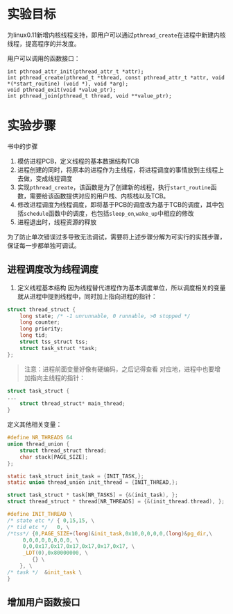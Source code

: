 # 实验目标
为linux0.11新增内核线程支持，即用户可以通过`pthread_create`在进程中新建内核线程，提高程序的并发度。

用户可以调用的函数接口：
```
int pthread_attr_init(pthread_attr_t *attr);
int pthread_create(pthread_t *thread, const pthread_attr_t *attr, void *(*start_routine) (void *), void *arg); 
void pthread_exit(void *value_ptr);
int pthread_join(pthread_t thread, void **value_ptr);
```
# 实验步骤
书中的步骤
1. 模仿进程PCB，定义线程的基本数据结构TCB
2. 进程创建的同时，将原本的进程作为主线程，将进程调度的事情放到主线程上去做，变成线程调度
3. 实现`pthread_create`，该函数是为了创建新的线程，执行`start_routine`函数，需要给该函数提供对应的用户栈、内核栈以及TCB。
4. 修改进程调度为线程调度，即将基于PCB的调度改为基于TCB的调度，其中包括`schedule`函数中的调度，也包括`sleep_on`,`wake_up`中相应的修改
5. 进程退出时，线程资源的释放

为了防止单次错误过多导致无法调试，需要将上述步骤分解为可实行的实践步骤，保证每一步都单独可调试。

## 进程调度改为线程调度
1. 定义线程基本结构
因为线程替代进程作为基本调度单位，所以调度相关的变量就从进程中提到线程中，同时加上指向进程的指针：
```c
struct thread_struct {
	long state;	/* -1 unrunnable, 0 runnable, >0 stopped */
	long counter;
	long priority;
	long tid;
	struct tss_struct tss;
	struct task_struct *task;
};
```
> 注意：进程前面变量好像有硬编码，之后记得查看
对应地，进程中也要增加指向主线程的指针：
```c
struct task_struct {
...
	struct thread_struct* main_thread;
}
```
定义其他相关变量：
```c
#define NR_THREADS 64
union thread_union {
	struct thread_struct thread;
	char stack[PAGE_SIZE];
};

static task_struct init_task = {INIT_TASK,};
static union thread_union init_thread = {INIT_THREAD,};

struct task_struct * task[NR_TASKS] = {&(init_task), };
struct thread_struct * thread[NR_THREADS] = {&(init_thread.thread), };
```

```c
#define INIT_THREAD \
/* state etc */	{ 0,15,15, \
/* tid etc */	0, \
/*tss*/	{0,PAGE_SIZE+(long)&init_task,0x10,0,0,0,0,(long)&pg_dir,\
	 0,0,0,0,0,0,0,0, \
	 0,0,0x17,0x17,0x17,0x17,0x17,0x17, \
	 _LDT(0),0x80000000, \
		{} \
	}, \
/* task */	&init_task \
}
```


## 增加用户函数接口


